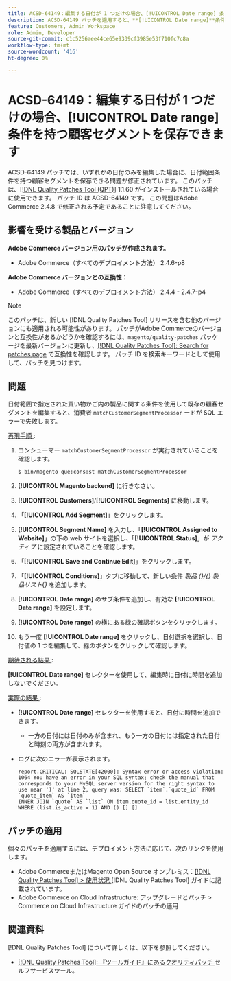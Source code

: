 ```yaml
---
title: ACSD-64149：編集する日付が 1 つだけの場合、[!UICONTROL Date range] 条件を持つ顧客セグメントを保存できます
description: ACSD-64149 パッチを適用すると、**[!UICONTROL Date range]**条件を持つ顧客セグメントを、1 つの日付のみを編集した場合に保存できるAdobe Commerceの問題を修正できます。
feature: Customers, Admin Workspace
role: Admin, Developer
source-git-commit: c1c5256aee44ce65e9339cf3985e53f710fc7c8a
workflow-type: tm+mt
source-wordcount: '416'
ht-degree: 0%

---
```



# ACSD-64149：編集する日付が 1 つだけの場合、[!UICONTROL Date range] 条件を持つ顧客セグメントを保存できます

ACSD-64149 パッチでは、いずれかの日付のみを編集した場合に、日付範囲条件を持つ顧客セグメントを保存できる問題が修正されています。 このパッチは、[[!DNL Quality Patches Tool (QPT)]](/help/tools/quality-patches-tool/quality-patches-tool-to-self-serve-quality-patches.md) 1.1.60 がインストールされている場合に使用できます。 パッチ ID は ACSD-64149 です。 この問題はAdobe Commerce 2.4.8 で修正される予定であることに注意してください。

## 影響を受ける製品とバージョン

**Adobe Commerce バージョン用のパッチが作成されます。**

* Adobe Commerce（すべてのデプロイメント方法） 2.4.6-p8

**Adobe Commerce バージョンとの互換性：**

* Adobe Commerce（すべてのデプロイメント方法） 2.4.4 - 2.4.7-p4

>[!NOTE]
>
>このパッチは、新しい [!DNL Quality Patches Tool] リリースを含む他のバージョンにも適用される可能性があります。 パッチがAdobe Commerceのバージョンと互換性があるかどうかを確認するには、`magento/quality-patches` パッケージを最新バージョンに更新し、[[!DNL Quality Patches Tool]: Search for patches page](https://experienceleague.adobe.com/tools/commerce-quality-patches/index.html) で互換性を確認します。 パッチ ID を検索キーワードとして使用して、パッチを見つけます。

## 問題

日付範囲で指定された買い物かご内の製品に関する条件を使用して既存の顧客セグメントを編集すると、消費者 `matchCustomerSegmentProcessor` ードが SQL エラーで失敗します。

<u> 再現手順 </u>:

1. コンシューマー `matchCustomerSegmentProcessor` が実行されていることを確認します。

   ```bash
   $ bin/magento que:cons:st matchCustomerSegmentProcessor
   ```

1. **[!UICONTROL Magento backend]** に行きなさい。
1. **[!UICONTROL Customers]**/**[!UICONTROL Segments]** に移動します。
1. 「**[!UICONTROL Add Segment]**」をクリックします。
1. **[!UICONTROL Segment Name]** を入力し、「**[!UICONTROL Assigned to Website]**」の下の web サイトを選択し、「**[!UICONTROL Status]**」が *アクティブ* に設定されていることを確認します。
1. 「**[!UICONTROL Save and Continue Edit]**」をクリックします。
1. 「**[!UICONTROL Conditions]**」タブに移動して、新しい条件 *製品 {}/{} 製品リスト*{*}* を追加します。
1. **[!UICONTROL Date range]** のサブ条件を追加し、有効な **[!UICONTROL Date range]** を設定します。
1. **[!UICONTROL Date range]** の横にある緑の確認ボタンをクリックします。
1. もう一度 **[!UICONTROL Date range]** をクリックし、日付選択を選択し、日付値の 1 つを編集して、緑のボタンをクリックして確認します。

<u> 期待される結果 </u>:

**[!UICONTROL Date range]** セレクターを使用して、編集時に日付に時間を追加しないでください。

<u> 実際の結果 </u>:

* **[!UICONTROL Date range]** セレクターを使用すると、日付に時間を追加できます。
   * 一方の日付には日付のみが含まれ、もう一方の日付には指定された日付と時刻の両方が含まれます。
* ログに次のエラーが表示されます。

  ```
  report.CRITICAL: SQLSTATE[42000]: Syntax error or access violation: 1064 You have an error in your SQL syntax; check the manual that corresponds to your MySQL server version for the right syntax to use near ')' at line 2, query was: SELECT `item`.`quote_id` FROM `quote_item` AS `item`
  INNER JOIN `quote` AS `list` ON item.quote_id = list.entity_id WHERE (list.is_active = 1) AND () [] []
  ```


## パッチの適用

個々のパッチを適用するには、デプロイメント方法に応じて、次のリンクを使用します。

* Adobe CommerceまたはMagento Open Source オンプレミス：[[!DNL Quality Patches Tool] > 使用状況 ](/help/tools/quality-patches-tool/usage.md)[!DNL Quality Patches Tool] ガイドに記載されています。
* Adobe Commerce on Cloud Infrastructure: アップグレードとパッチ > Commerce on Cloud Infrastructure ガイドのパッチの適用

## 関連資料

[!DNL Quality Patches Tool] について詳しくは、以下を参照してください。

* [[!DNL Quality Patches Tool]: 『ツールガイド』にあるクオリティパッチ ](/help/tools/quality-patches-tool/quality-patches-tool-to-self-serve-quality-patches.md) セルフサービスツール。
